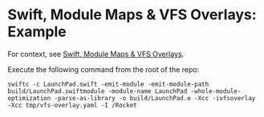 # Swift, Module Maps & VFS Overlays: Example

For context, see [Swift, Module Maps & VFS Overlays](https://milen.me/writings/swift-module-maps-vfs-overlays-header-maps/).

Execute the following command from the root of the repo:

    swiftc -c LaunchPad.swift -emit-module -emit-module-path build/LaunchPad.swiftmodule -module-name LaunchPad -whole-module-optimization -parse-as-library -o build/LaunchPad.o -Xcc -ivfsoverlay -Xcc tmp/vfs-overlay.yaml -I /Rocket
